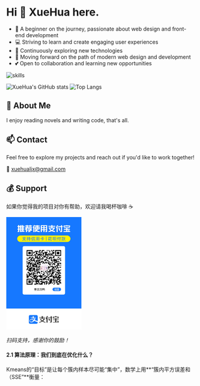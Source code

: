 # Hi 👋 XueHua here.

- 🎨 A beginner on the journey, passionate about web design and front-end development
- 💻 Striving to learn and create engaging user experiences
- 🚀 Continuously exploring new technologies
- 🌟 Moving forward on the path of modern web design and development
- 💕 Open to collaboration and learning new opportunities

![skills](https://skillicons.dev/icons?i=js,ts,nodejs,rust,vue,react,express,nestjs,electron,tauri)

<img src="https://github-readme-stats.vercel.app/api?username=XueHua-s&count_private=true&theme=calm&show_icons=true&include_all_commits=true" alt="XueHua's GitHub stats" height="185px" /> <img src="https://github-readme-stats.vercel.app/api/top-langs/?username=XueHua-s&layout=compact&langs_count=8&theme=calm" alt="Top Langs" height="185px" />

## 🌟 About Me

I enjoy reading novels and writing code, that's all.


## 📫 Contact

Feel free to explore my projects and reach out if you'd like to work together!

📧 xuehualjx@gmail.com

## 💰 Support

如果你觉得我的项目对你有帮助，欢迎请我喝杯咖啡 ☕

<img src="./ac77469610ff7a67a0abd8c2002ed702.jpg" alt="支付宝收款码" width="200" />

*扫码支持，感谢你的鼓励！*
 #### 2.1 算法原理：我们到底在优化什么？
Kmeans的“目标”是让每个簇内样本尽可能“集中”，数学上用**“簇内平方误差和（SSE”**衡量：
